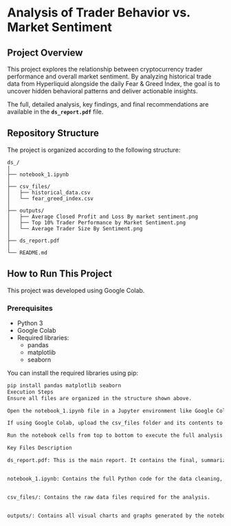# Analysis of Trader Behavior vs. Market Sentiment

## Project Overview

This project explores the relationship between cryptocurrency trader performance and overall market sentiment. By analyzing historical trade data from Hyperliquid alongside the daily Fear & Greed Index, the goal is to uncover hidden behavioral patterns and deliver actionable insights.

The full, detailed analysis, key findings, and final recommendations are available in the **`ds_report.pdf`** file.

## Repository Structure

The project is organized according to the following structure:
```
ds_/
│
├── notebook_1.ipynb
│
├── csv_files/
│   ├── historical_data.csv
│   └── fear_greed_index.csv
│
├── outputs/
│   ├── Average Closed Profit and Loss By market sentiment.png
│   ├── Top 10% Trader Performance by Market Sentiment.png
│   └── Average Trader Size By Sentiment.png
│
├── ds_report.pdf
│
└── README.md
```

## How to Run This Project

This project was developed using Google Colab.

### Prerequisites

* Python 3
* Google Colab
* Required libraries:
    * pandas
    * matplotlib
    * seaborn

You can install the required libraries using pip:
```bash
pip install pandas matplotlib seaborn
Execution Steps
Ensure all files are organized in the structure shown above.

Open the notebook_1.ipynb file in a Jupyter environment like Google Colab.

If using Google Colab, upload the csv_files folder and its contents to the session storage.

Run the notebook cells from top to bottom to execute the full analysis and generate the visual outputs.

Key Files Description

ds_report.pdf: This is the main report. It contains the final, summarized insights, the full data-driven narrative, and the actionable recommendations based on the analysis.


notebook_1.ipynb: Contains the full Python code for the data cleaning, processing, and all analytical steps performed.


csv_files/: Contains the raw data files required for the analysis.


outputs/: Contains all visual charts and graphs generated by the notebook, which are referenced in the final report.
